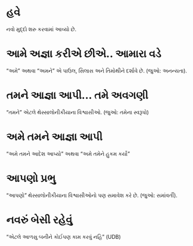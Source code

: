 # હવે 

 નવો મુદ્દો શરુ કરવામાં આવ્યો છે.
# આમે અજ્ઞા કરીએ છીએ.. આમારા વડે 

 “અમે” અથવા “અમને” એ પાઉલ, સિલાસ અને તિમોથીને દર્શાવે છે. (જુઓ: અનન્યતા).
# તમને આજ્ઞા આપી... તમે અવગણી 

 “તમને” એટલે થેસ્સાલોનીકીયાના વિશ્વાસીઓ. (જુઓ: તમેના સ્વરૂપો)
# અમે તમને આજ્ઞા આપી 

 “અમે તમને આદેશ આપ્યો” અથવા “અમે તમેને હુકમ કર્યો”
# આપણો પ્રભુ 

 “આપણો” થેસ્સાલોનીકીયાના વિશ્વાસીઓનો પણ સમાવેશ કરે છે. (જુઓ: સમાંવર્તી).
# નવરું બેસી રહેવું 

 “એટલે આળસુ બનીને કોઈપણ કામ કરવું નહિ” (UDB)